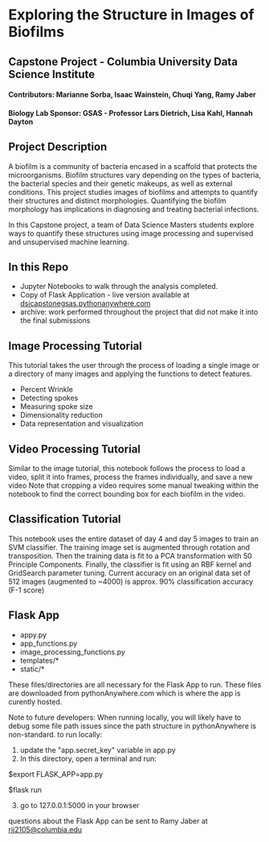 # Exploring the Structure in Images of Biofilms
## Capstone Project - Columbia University Data Science Institute
#### Contributors: Marianne Sorba, Isaac Wainstein, Chuqi Yang, Ramy Jaber
#### Biology Lab Sponsor: GSAS - Professor Lars Dietrich, Lisa Kahl, Hannah Dayton

## Project Description
A biofilm is a community of bacteria encased in a scaffold that protects the microorganisms. Biofilm structures vary depending on the types of bacteria, the bacterial species and their genetic makeups, as well as external conditions. This project studies images of biofilms and attempts to quantify their structures and distinct morphologies. Quantifying the biofilm morphology has implications in diagnosing and treating bacterial infections.

In this Capstone project, a team of Data Science Masters students explore ways to quantify these structures using image processing and supervised and unsupervised machine learning. 

## In this Repo
- Jupyter Notebooks to walk through the analysis completed. 
- Copy of Flask Application - live version available at [dsicapstonegsas.pythonanywhere.com](dsicapstonegsas.pythonanywhere.com)
- archive: work performed throughout the project that did not make it into the final submissions

## Image Processing Tutorial
This tutorial takes the user through the process of loading a single image or a directory of many images and applying the functions to detect features. 
- Percent Wrinkle
- Detecting spokes
- Measuring spoke size
- Dimensionality reduction
- Data representation and visualization

## Video Processing Tutorial
Similar to the image tutorial, this notebook follows the process to load a video, split it into frames, process the frames individually, and save a new video
Note that cropping a video requires some manual tweaking within the notebook to find the correct bounding box for each biofilm in the video. 

## Classification Tutorial
This notebook uses the entire dataset of day 4 and day 5 images to train an SVM classifier. The training image set is augmented through rotation and transposition. Then the training data is fit to a PCA transformation with 50 Principle Components. Finally, the classifier is fit using an RBF kernel and GridSearch parameter tuning. Current accuracy on an original data set of 512 images (augmented to ~4000) is approx. 90% classification accuracy (F-1 score)


## Flask App
- appy.py
- app_functions.py
- image_processing_functions.py
- templates/*
- static/*

These files/directories are all necessary for the Flask App to run. These files are downloaded from pythonAnywhere.com which is where the app is curently hosted. 

Note to future developers: When running locally, you will likely have to debug some file path issues since the path structure in pythonAnywhere is non-standard. 
to run locally: 
1. update the "app.secret_key" variable in app.py
2. In this directory, open a terminal and run:

$export FLASK_APP=app.py

$flask run

3. go to 127.0.0.1:5000 in your browser

questions about the Flask App can be sent to Ramy Jaber at rij2105@columbia.edu
